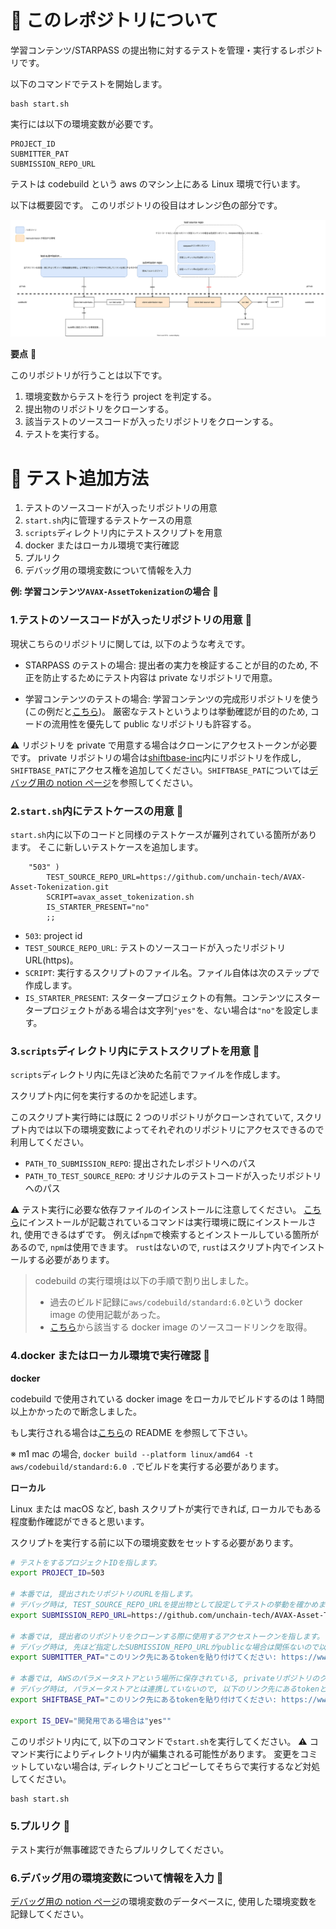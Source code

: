 # 📓 このレポジトリについて

学習コンテンツ/STARPASS の提出物に対するテストを管理・実行するレポジトリです。

以下のコマンドでテストを開始します。

```
bash start.sh
```

実行には以下の環境変数が必要です。

```
PROJECT_ID
SUBMITTER_PAT
SUBMISSION_REPO_URL
```

テストは codebuild という aws のマシン上にある Linux 環境で行います。

以下は概要図です。
このリポジトリの役目はオレンジ色の部分です。

![](public/overview.drawio.svg)

**要点** 💁

このリポジトリが行うことは以下です。

1. 環境変数からテストを行う project を判定する。
1. 提出物のリポジトリをクローンする。
1. 該当テストのソースコードが入ったリポジトリをクローンする。
1. テストを実行する。

# 📓 テスト追加方法

1. テストのソースコードが入ったリポジトリの用意
2. `start.sh`内に管理するテストケースの用意
3. `scripts`ディレクトリ内にテストスクリプトを用意
4. docker またはローカル環境で実行確認
5. プルリク
6. デバッグ用の環境変数について情報を入力

**例: 学習コンテンツ`AVAX-AssetTokenization`の場合** 💁

### 1.テストのソースコードが入ったリポジトリの用意 🦎

現状こちらのリポジトリに関しては, 以下のような考えです。

- STARPASS のテストの場合:
  提出者の実力を検証することが目的のため, 不正を防止するためにテスト内容は private なリポジトリで用意。

- 学習コンテンツのテストの場合:
  学習コンテンツの完成形リポジトリを使う(この例だと[こちら](https://github.com/unchain-tech/AVAX-Asset-Tokenization.git))。
  厳密なテストというよりは挙動確認が目的のため, コードの流用性を優先して public なリポジトリも許容する。

⚠️ リポジトリを private で用意する場合はクローンにアクセストークンが必要です。
private リポジトリの場合は[shiftbase-inc](https://github.com/shiftbase-inc)内にリポジトリを作成し, `SHIFTBASE_PAT`にアクセス権を追加してください。`SHIFTBASE_PAT`については[デバッグ用の notion ページ](https://www.notion.so/unchain-shiftbase/CodeBuild-ab5f132c81aa40ac992da60a1e4edcf4)を参照してください。

### 2.`start.sh`内にテストケースの用意 🦎

`start.sh`内に以下のコードと同様のテストケースが羅列されている箇所があります。
そこに新しいテストケースを追加します。

```
    "503" )
        TEST_SOURCE_REPO_URL=https://github.com/unchain-tech/AVAX-Asset-Tokenization.git
        SCRIPT=avax_asset_tokenization.sh
        IS_STARTER_PRESENT="no"
        ;;
```

- `503`: project id
- `TEST_SOURCE_REPO_URL`: テストのソースコードが入ったリポジトリ URL(https)。
- `SCRIPT`: 実行するスクリプトのファイル名。ファイル自体は次のステップで作成します。
- `IS_STARTER_PRESENT`: スタータープロジェクトの有無。コンテンツにスタータープロジェクトがある場合は文字列`"yes"`を、ない場合は`"no"`を設定します。

### 3.`scripts`ディレクトリ内にテストスクリプトを用意 🦎

`scripts`ディレクトリ内に先ほど決めた名前でファイルを作成します。

スクリプト内に何を実行するのかを記述します。

このスクリプト実行時には既に 2 つのリポジトリがクローンされていて,
スクリプト内では以下の環境変数によってそれぞれのリポジトリにアクセスできるので利用してください。

- `PATH_TO_SUBMISSION_REPO`: 提出されたレポジトリへのパス
- `PATH_TO_TEST_SOURCE_REPO`: オリジナルのテストコードが入ったリポジトリへのパス

⚠️ テスト実行に必要な依存ファイルのインストールに注意してください。
[こちら](https://github.com/aws/aws-codebuild-docker-images/blob/master/ubuntu/standard/6.0/Dockerfile)にインストールが記載されているコマンドは実行環境に既にインストールされ, 使用できるはずです。
例えば`npm`で検索するとインストールしている箇所があるので, `npm`は使用できます。
`rust`はないので, `rust`はスクリプト内でインストールする必要があります。

> codebuild の実行環境は以下の手順で割り出しました。
>
> - 過去のビルド記録に`aws/codebuild/standard:6.0`という docker image の使用記載があった。
> - [こちら](https://docs.aws.amazon.com/ja_jp/codebuild/latest/userguide/build-env-ref-available.html)から該当する docker image のソースコードリンクを取得。

### 4.docker またはローカル環境で実行確認 🦎

**docker**

codebuild で使用されている docker image をローカルでビルドするのは 1 時間以上かかったので断念しました。

もし実行される場合は[こちら](https://github.com/aws/aws-codebuild-docker-images/tree/master/ubuntu/standard/6.0)の README を参照して下さい。

※ m1 mac の場合, `docker build --platform linux/amd64 -t aws/codebuild/standard:6.0 .`でビルドを実行する必要があります。

**ローカル**

Linux または macOS など, bash スクリプトが実行できれば, ローカルでもある程度動作確認ができると思います。

スクリプトを実行する前に以下の環境変数をセットする必要があります。

```bash
# テストをするプロジェクトIDを指します。
export PROJECT_ID=503

# 本番では, 提出されたリポジトリのURLを指します。
# デバッグ時は, TEST_SOURCE_REPO_URLを提出物として設定してテストの挙動を確かめます。
export SUBMISSION_REPO_URL=https://github.com/unchain-tech/AVAX-Asset-Tokenization.git

# 本番では, 提出者のリポジトリをクローンする際に使用するアクセストークンを指します。
# デバッグ時は, 先ほど指定したSUBMISSION_REPO_URLがpublicな場合は関係ないので以下のトークン（dummy）をそのまま設定してください。privateの場合は適切なアクセストークンを設定してください。
export SUBMITTER_PAT="このリンク先にあるtokenを貼り付けてください: https://www.notion.so/unchain-shiftbase/PAT-09c4fb73059f43d39fc677d2527f293c#5464e8bb2f0d4c8f99ac6983593a5db7"

# 本番では, AWSのパラメータストアという場所に保存されている, privateリポジトリのクローンに必要なトークン。
# デバッグ時は, パラメータストアとは連携していないので, 以下のリンク先にあるtokenという欄にあるものをここで設定してください。
export SHIFTBASE_PAT="このリンク先にあるtokenを貼り付けてください: https://www.notion.so/unchain-shiftbase/PAT-09c4fb73059f43d39fc677d2527f293c#5464e8bb2f0d4c8f99ac6983593a5db7"

export IS_DEV="開発用である場合は"yes""
```

このリポジトリ内にて, 以下のコマンドで`start.sh`を実行してください。
⚠️ コマンド実行によりディレクトリ内が編集される可能性があります。 変更をコミットしていない場合は, ディレクトリごとコピーしてそちらで実行するなど対処してください。

```
bash start.sh
```

### 5.プルリク 🦎

テスト実行が無事確認できたらプルリクしてください。

### 6.デバッグ用の環境変数について情報を入力 🦎

[デバッグ用の notion ページ](https://www.notion.so/unchain-shiftbase/CodeBuild-ab5f132c81aa40ac992da60a1e4edcf4)の環境変数のデータベースに, 使用した環境変数を記録してください。
